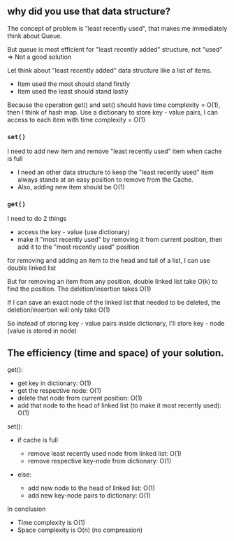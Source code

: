 ## why did you use that data structure?
The concept of problem is "least recently used", that makes me immediately think about Queue.

But queue is most efficient for "least recently added" structure, not "used"
=> Not a good solution

Let think about "least recently added" data structure like a list of items.
- Item used the most should stand firstly 
- Item used the least should stand lastly 

Because the operation get() and set() should have time complexity = O(1), then I think of hash map.
Use a dictionary to store key - value pairs, I can access to each item with time complexity = O(1)


### `set()` 
I need to add new item and remove "least recently used" item when cache is full
- I need an other data structure to keep the "least recently used" item always stands at an easy position to remove from the Cache.
- Also, adding new item should be O(1)

### `get()`
I need to do 2 things 
- access the key - value (use dictionary)
- make it "most recently used" by removing it from current position, then add it to the "most recently used" position

for removing and adding an item to the head and tail of a list, I can use double linked list 

But for removing an item from any position, double linked list take O(k) to find the position. The deletion/insertion takes O(1)

If I can save an exact node of the linked list that needed to be deleted, the deletion/insertion will only take O(1)
 
So instead of storing key - value pairs inside dictionary, I'll store key - node (value is stored in node)

## The efficiency (time and space) of your solution.

get(): 
- get key in dictionary: O(1)
- get the respective node: O(1)
- delete that node from current position: O(1)
- add that node to the head of linked list (to make it most recently used): O(1)

set():
- if cache is full
    - remove least recently used node from linked list: O(1)
    - remove respective key-node from dictionary: O(1)
    
- else:
    - add new node to the head of linked list: O(1)
    - add new key-node pairs to dictionary: O(1)

In conclusion
- Time complexity is O(1)
- Space complexity is O(n) (no compression)